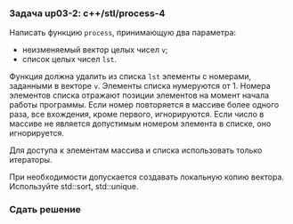 ### Задача up03-2: c++/stl/process-4

Написать функцию `process`, принимающую два параметра:

-   неизменяемый вектор целых чисел `v`;
-   список целых чисел `lst`.

Функция должна удалить из списка `lst` элементы с номерами, заданными в
векторе `v`. Элементы списка нумеруются от 1. Номера элементов списка
отражают позиции элементов на момент начала работы программы. Если номер
повторяется в массиве более одного раза, все вхождения, кроме первого,
игнорируются. Если число в массиве не является допустимым номером
элемента в списке, оно игнорируется.

Для доступа к элементам массива и списка использовать только итераторы.

При необходимости допускается создавать локальную копию вектора.
Используйте std::sort, std::unique.

### Сдать решение

